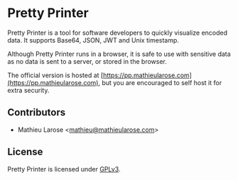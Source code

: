 # Pretty Printer

Pretty Printer is a tool for software developers to quickly visualize encoded
data. It supports Base64, JSON, JWT and Unix timestamp.

Although Pretty Printer runs in a browser, it is safe to use with sensitive data
as no data is sent to a server, or stored in the browser.

The official version is hosted at
[https://pp.mathieularose.com](https://pp.mathieularose.com), but you are
encouraged to self host it for extra security.

## Contributors

- Mathieu Larose <<mathieu@mathieularose.com>>

## License

Pretty Printer is licensed under [GPLv3](./COPYING).

